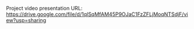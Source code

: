 Project video presentation URL: https://drive.google.com/file/d/1qlSqMfAM45P9OJaC1FzZFLjMoqNTSdjF/view?usp=sharing
